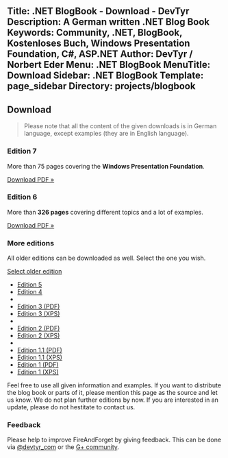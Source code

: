 Title: .NET BlogBook - Download - DevTyr
Description: A German written .NET Blog Book
Keywords: Community, .NET, BlogBook, Kostenloses Buch, Windows Presentation Foundation, C#, ASP.NET
Author: DevTyr / Norbert Eder
Menu: .NET BlogBook
MenuTitle: Download
Sidebar: .NET BlogBook
Template: page_sidebar
Directory: projects/blogbook
-----

## Download

> Please note that all the content of the given downloads is in German language, except examples (they are in English language). 

<h3>Edition 7</h3>
<p>
	More than 75 pages covering the <strong>Windows Presentation Foundation</strong>.
</p>
<p>
	<a class="btn" href="/files/blogbook/DotNetBlogBook_Version7_WPF.pdf" onclick="_gaq.push(['_trackEvent', 'BlogBook', 'Edition 7', 'PDF']);"><i class="icon-download"></i> Download PDF &raquo;</a>
</p>

<h3>Edition 6</h3>
<p>
	More than <strong>326 pages</strong> covering different topics and a lot of examples.
</p>
<p>
	<a class="btn" href="/files/blogbook/DotNetBlogBook_Version6.pdf" onclick="_gaq.push(['_trackEvent', 'BlogBook', 'Edition 6', 'PDF']);"><i class="icon-download"></i> Download PDF &raquo;</a>
</p>

<h3>More editions</h3>
<p>
	All older editions can be downloaded as well. Select the one you wish.
</p>
<p>
<div class="btn-group">
  <a class="btn" href="#"><i class="icon-download"></i> Select older edition</a>
  <a class="btn dropdown-toggle" data-toggle="dropdown" href="#">
    <span class="caret"></span>
  </a>
  <ul class="dropdown-menu">
    <li><a class="btn" href="/files/blogbook/DotNetBlogBook_Version5.pdf" onclick="_gaq.push(['_trackEvent', 'BlogBook', 'Edition 5', 'PDF']);">Edition 5</a></li>
    <li><a href="/files/blogbook/DotNetBlogBook_Version4.pdf" onclick="_gaq.push(['_trackEvent', 'BlogBook', 'Edition 4', 'PDF']);">Edition 4</a></li>
    <li class="divider"></li>
    <li><a href="/files/blogbook/DotNetBlogBook_Version3.pdf" onclick="_gaq.push(['_trackEvent', 'BlogBook', 'Edition 3', 'PDF']);">Edition 3 (PDF)</a></li>
    <li><a href="/files/blogbook/DotNetBlogBook_Version3.xps" onclick="_gaq.push(['_trackEvent', 'BlogBook', 'Edition 3', 'XPS']);">Edition 3 (XPS)</a>
    <li class="divider"></li>
    <li><a href="/files/blogbook/DotNetBlogBook_Version2.pdf" onclick="_gaq.push(['_trackEvent', 'BlogBook', 'Edition 2', 'PDF']);">Edition 2 (PDF)</a></li>
    <li><a href="/files/blogbook/DotNetBlogBook_Version2.xps" onclick="_gaq.push(['_trackEvent', 'BlogBook', 'Edition 2', 'XPS']);">Edition 2 (XPS)</a>
    <li class="divider"></li>
    <li><a href="/files/blogbook/DotNetBlogBook_Version1_1.pdf" onclick="_gaq.push(['_trackEvent', 'BlogBook', 'Edition 1.1', 'PDF']);">Edition 1.1 (PDF)</a></li>
    <li><a href="/files/blogbook/DotNetBlogBook_Version1_1.xps" onclick="_gaq.push(['_trackEvent', 'BlogBook', 'Edition 1.1', 'XPS']);">Edition 1.1 (XPS)</a>
    <li><a href="/files/blogbook/DotNetBlogBook_Version1.pdf" onclick="_gaq.push(['_trackEvent', 'BlogBook', 'Edition 1', 'PDF']);">Edition 1 (PDF)</a></li>
    <li><a href="/files/blogbook/DotNetBlogBook_Version1.xps" onclick="_gaq.push(['_trackEvent', 'BlogBook', 'Edition 1', 'XPS']);">Edition 1 (XPS)</a>
  </ul>
</div>
</p>

Feel free to use all given information and examples. If you want to distribute the blog book or parts of it, please mention this page as the source and let us know. We do not plan further editions by now. If you are interested in an update, please do not hestitate to contact us.

### Feedback

Please help to improve FireAndForget by giving feedback. This can be done via [@devtyr_com](https://twitter.com/devtyr_com "@devtyr_com") or the [G+ community](https://plus.google.com/u/0/communities/101936208491451882859 "DevTyr G+ community").
